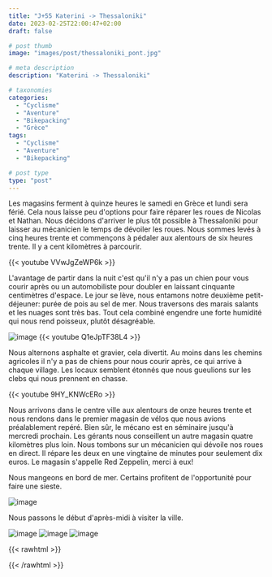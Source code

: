 ```yaml
---
title: "J+55 Katerini -> Thessaloniki"
date: 2023-02-25T22:00:47+02:00
draft: false

# post thumb
image: "images/post/thessaloniki_pont.jpg"

# meta description
description: "Katerini -> Thessaloniki"

# taxonomies
categories:
  - "Cyclisme" 
  - "Aventure" 
  - "Bikepacking"
  - "Grèce" 
tags:
  - "Cyclisme" 
  - "Aventure" 
  - "Bikepacking" 

# post type
type: "post"
---
```


Les magasins ferment à quinze heures le samedi en Grèce et lundi sera férié. Cela nous laisse peu d'options pour faire réparer les roues de Nicolas et Nathan. Nous décidons d'arriver le plus tôt possible à Thessaloniki pour laisser au mécanicien le temps de dévoiler les roues. Nous sommes levés à cinq heures trente et commençons à pédaler aux alentours de six heures trente. Il y a cent kilomètres à parcourir. 

{{< youtube VVwJgZeWP6k >}}

L'avantage de partir dans la nuit c'est qu'il n'y a pas un chien pour vous courir après ou un automobiliste pour doubler en laissant cinquante centimètres d'espace. Le jour se lève, nous entamons notre deuxième petit-déjeuner: purée de pois au sel de mer. Nous traversons des marais salants et les nuages sont très bas. Tout cela combiné engendre une forte humidité qui nous rend poisseux, plutôt désagréable. 

![image](../../images/post/thessaloniki_avion.jpg)
{{< youtube Q1eJpTF38L4 >}}

Nous alternons asphalte et gravier, cela divertit. Au moins dans les chemins agricoles il n'y a pas de chiens pour nous courir après, ce qui arrive à chaque village. Les locaux semblent étonnés que nous gueulions sur les clebs qui nous prennent en chasse. 

{{< youtube 9HY_KNWcERo >}}

Nous arrivons dans le centre ville aux alentours de onze heures trente et nous rendons dans le premier magasin de vélos que nous avions préalablement repéré. Bien sûr, le mécano est en séminaire jusqu'à mercredi prochain. Les gérants nous conseillent un autre magasin quatre kilomètres plus loin. Nous tombons sur un mécanicien qui dévoile nos roues en direct. Il répare les deux en une vingtaine de minutes pour seulement dix euros. Le magasin s'appelle Red Zeppelin, merci à eux! 

Nous mangeons en bord de mer.  Certains profitent de l'opportunité pour faire une sieste.

![image](../../images/post/thessaloniki_sieste.jpg)

Nous passons le début d'après-midi à visiter la ville. 

![image](../../images/post/thessaloniki_arc.jpg)
![image](../../images/post/thessaloniki_fort.jpg)
![image](../../images/post/thessaloniki_eglise.jpg)

{{< rawhtml >}}
<div class="strava-embed-placeholder" data-embed-type="activity" data-embed-id="8620340930"></div><script src="https://strava-embeds.com/embed.js"></script>
{{< /rawhtml >}}
